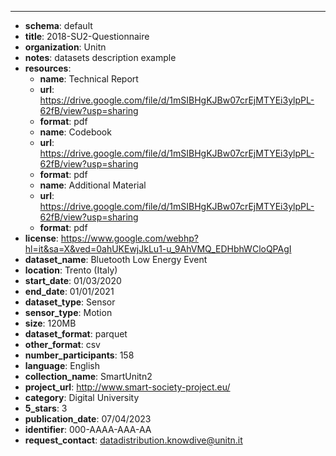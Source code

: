 ---
- **schema**: default
- **title**: 2018-SU2-Questionnaire
- **organization**: Unitn
- **notes**: datasets description example
- **resources**: 
  - **name**: Technical Report
  - **url**: https://drive.google.com/file/d/1mSIBHgKJBw07crEjMTYEi3ylpPL-62fB/view?usp=sharing
  - **format**: pdf
  - **name**: Codebook
  - **url**: https://drive.google.com/file/d/1mSIBHgKJBw07crEjMTYEi3ylpPL-62fB/view?usp=sharing
  - **format**: pdf
  - **name**: Additional Material
  - **url**: https://drive.google.com/file/d/1mSIBHgKJBw07crEjMTYEi3ylpPL-62fB/view?usp=sharing
  - **format**: pdf
- **license**: https://www.google.com/webhp?hl=it&sa=X&ved=0ahUKEwjJkLu1-u_9AhVMQ_EDHbhWCloQPAgI
- **dataset_name**: Bluetooth Low Energy Event
- **location**: Trento (Italy)
- **start_date**: 01/03/2020
- **end_date**: 01/01/2021
- **dataset_type**: Sensor
- **sensor_type**: Motion
- **size**: 120MB
- **dataset_format**: parquet
- **other_format**: csv
- **number_participants**: 158
- **language**: English
- **collection_name**: SmartUnitn2
- **project_url**: http://www.smart-society-project.eu/
- **category**: Digital University
- **5_stars**: 3
- **publication_date**: 07/04/2023
- **identifier**: 000-AAAA-AAA-AA
- **request_contact**: datadistribution.knowdive@unitn.it
